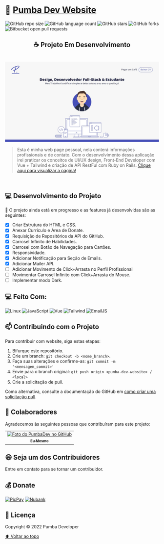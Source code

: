# 🚀 [Pumba Dev Website]()

![GitHub repo size](https://img.shields.io/github/repo-size/pumba-dev/pumba-dev-website?style=for-the-badge)
![GitHub language count](https://img.shields.io/github/languages/count/pumba-dev/pumba-dev-website?style=for-the-badge)
![GitHub stars](https://img.shields.io/github/stars/pumba-dev/pumba-dev-website?style=for-the-badge)
![GitHub forks](https://img.shields.io/github/forks/pumba-dev/pumba-dev-website?style=for-the-badge)
![Bitbucket open pull requests](https://img.shields.io/github/issues-pr/pumba-dev/pumba-dev-website?style=for-the-badge)

<h2 align="center">☕ Projeto Em Desenvolvimento</h2>

<br />

<img src="landing-page-prototype.png" alt="Página Inicial da Aplicação Web" />

> Esta é minha web page pessoal, nela conterá informações profissionais e de contato. Com o desenvolvimento dessa aplicação irei praticar os conceitos de UI/UX design, Front-End Developer com Vue + Tailwind e criação de API RestFul com Ruby on Rails. [Clique aqui para visualizar a página!](https://pumbadev.com)

<br />

## 💻 Desenvolvimento do Projeto

🚧 O projeto ainda está em progresso e as features já desenvolvidas são as seguintes:

- [x] Criar Estrutura do HTML e CSS.
- [x] Anexar Currículo e Área de Donate.
- [x] Requisição de Repositórios da API do GitHub.
- [x] Carrosel Infinito de Habilidades.
- [x] Carrosel com Botão de Navegação para Cartões.
- [x] Responsividade.
- [x] Adicionar Notificação para Seção de Emails.
- [x] Adicionar Mailer API.
- [ ] Adicionar Movimento de Click+Arrasta no Perfil Profissional
- [ ] Movimentar Carrosel Infinito com Click+Arrasta do Mouse.
- [ ] Implementar modo Dark.

## 💻 Feito Com:
![Linux](https://img.shields.io/badge/Linux-E34F26?style=for-the-badge&logo=linux&logoColor=black)
![JavaScript](https://img.shields.io/badge/JavaScript-F7DF1E?style=for-the-badge&logo=javascript&logoColor=black)
![Vue](https://img.shields.io/badge/Vue.js-35495E?style=for-the-badge&logo=vue.js&logoColor=4FC08D)
![Tailwind](https://img.shields.io/badge/Tailwind_CSS-38B2AC?style=for-the-badge&logo=tailwind-css&logoColor=white)
![EmailJS](https://img.shields.io/badge/-EmailJS-orange?style=for-the-badge&logo=gmail&logoColor=white)

## 📫 Contribuindo com o Projeto
<!---Se o seu README for longo ou se você tiver algum processo ou etapas específicas que deseja que os contribuidores sigam, considere a criação de um arquivo CONTRIBUTING.md separado--->
Para contribuir com website, siga estas etapas:

1. Bifurque este repositório.
2. Crie um branch: `git checkout -b <nome_branch>`.
3. Faça suas alterações e confirme-as: `git commit -m '<mensagem_commit>'`
4. Envie para o branch original: `git push origin <pumba-dev-website> / <local>`
5. Crie a solicitação de pull.

Como alternativa, consulte a documentação do GitHub em [como criar uma solicitação pull](https://help.github.com/en/github/collaborating-with-issues-and-pull-requests/creating-a-pull-request).

## 🤝 Colaboradores

Agradecemos às seguintes pessoas que contribuíram para este projeto:

<table>
  <tr>
    <td align="center">
      <a href="https://github.com/pumba-dev">
        <img src="https://static.wikia.nocookie.net/disneypt/images/c/cf/It_means_no_worries.png/revision/latest?cb=20200128144126&path-prefix=pt" width="100px;" alt="Foto do PumbaDev no GitHub"/><br>
        <sub>
          <b>Eu Mesmo</b>
        </sub>
      </a>
    </td>
  </tr>
</table>


## 😄 Seja um dos Contribuidores<br>

Entre em contato para se tornar um contribuidor.

## 💰 Donate

[![PicPay](https://img.shields.io/badge/PicPay-%40PumbaDev%20-brightgreen)](https://picpay.me/pumbadev)
[![Nubank](https://img.shields.io/badge/Nubank-Pix%20QR%20Code-blueviolet)](https://nubank.com.br/pagar/1ou9f/ifu2K7YNO7)

## 📝 Licença

Copyright © 2022 Pumba Developer

[⬆ Voltar ao topo](#pumba-dev-website)<br>